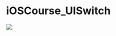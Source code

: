 # iOSCourse_UISwitch
![](https://github.com/LittleHeap/iOSCourse_UISwitch/blob/master/UISwitchUITests/demo.gif)
